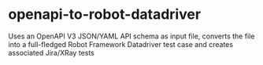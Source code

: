 # openapi-to-robot-datadriver
Uses an OpenAPI V3 JSON/YAML API schema as input file, converts the file into a full-fledged Robot Framework Datadriver test case and creates associated Jira/XRay tests
